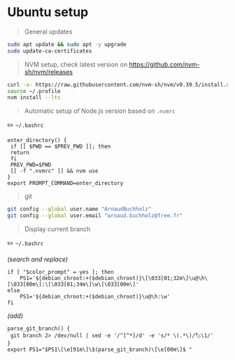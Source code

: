# Ubuntu setup

> General updates
```bash
sudo apt update && sudo apt -y upgrade
sudo update-ca-certificates
``` 

> NVM setup, check latest version on https://github.com/nvm-sh/nvm/releases
```bash
curl -o- https://raw.githubusercontent.com/nvm-sh/nvm/v0.39.5/install.sh | bash
source ~/.profile
nvm install --lts
```

> Automatic setup of Node.js version based on `.nvmrc`

✏️ `~/.bashrc`
```text
enter_directory() {
 if [[ $PWD == $PREV_PWD ]]; then
 return
 fi
 PREV_PWD=$PWD
 [[ -f ".nvmrc" ]] && nvm use
}
export PROMPT_COMMAND=enter_directory
```

> git
```bash
git config --global user.name "ArnaudBuchholz"
git config --global user.email "arnaud.buchholz@free.fr"
```

> Display current branch

✏️ `~/.bashrc`

*(search and replace)*
```text
if [ "$color_prompt" = yes ]; then
    PS1='${debian_chroot:+($debian_chroot)}\[\033[01;32m\]\u@\h\[\033[00m\]:\[\033[01;34m\]\w\[\033[00m\]'
else
    PS1='${debian_chroot:+($debian_chroot)}\u@\h:\w'
fi
```
*(add)*
```text
parse_git_branch() {
 git branch 2> /dev/null | sed -e '/^[^*]/d' -e 's/* \(.*\)/🏷️\1/'
}
export PS1="$PS1\[\e[91m\]\$(parse_git_branch)\[\e[00m\]$ "
```
